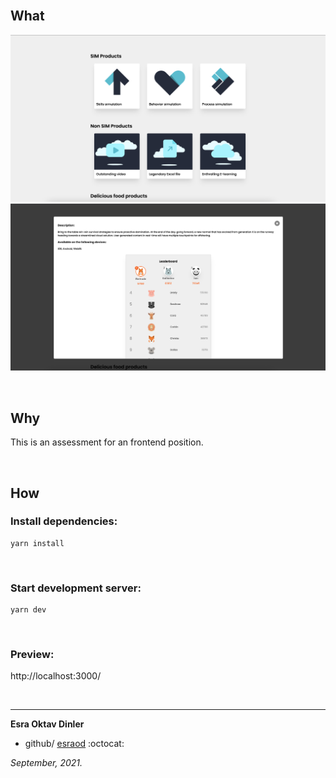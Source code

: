 

</br>


## What

![Screenshot1](public/Attensi1.png) ![Screenshot2](public/Attensi2.png)

</br>

## Why
This is an assessment for an frontend position.

</br>


## How

### Install dependencies:
```
yarn install
```

</br>

### Start development server:
```
yarn dev
```

</br>

### Preview:
http://localhost:3000/

</br>



-------------------------------------------------------

**Esra Oktav Dinler**

- github/
[esraod](https://www.github.com/esraod) :octocat:


*September, 2021.*
